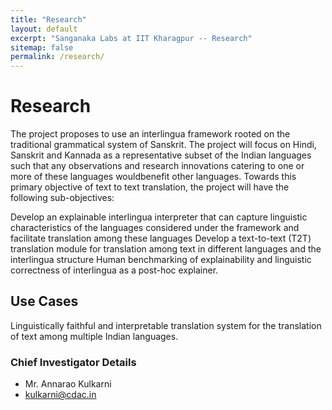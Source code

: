 ```yaml
---
title: "Research"
layout: default
excerpt: "Sanganaka Labs at IIT Kharagpur -- Research"
sitemap: false
permalink: /research/
---
```


# Research

The project proposes to use an interlingua framework rooted on the traditional grammatical system of Sanskrit. The project will focus on Hindi, Sanskrit and Kannada as a representative subset of the Indian languages such that any observations and research innovations catering to one or more of these languages wouldbenefit other languages. Towards this primary objective of text to text translation, the project will have the following sub-objectives:

Develop an explainable interlingua interpreter that can capture linguistic characteristics of the languages considered under the framework and facilitate translation among these languages
Develop a text-to-text (T2T) translation module for translation among text in different languages and the interlingua structure
Human benchmarking of explainability and linguistic correctness of interlingua as a post-hoc explainer.

## Use Cases

Linguistically faithful and interpretable translation system for the translation of text among multiple Indian languages.

### Chief Investigator Details
 - Mr. Annarao Kulkarni
 - kulkarni@cdac.in
